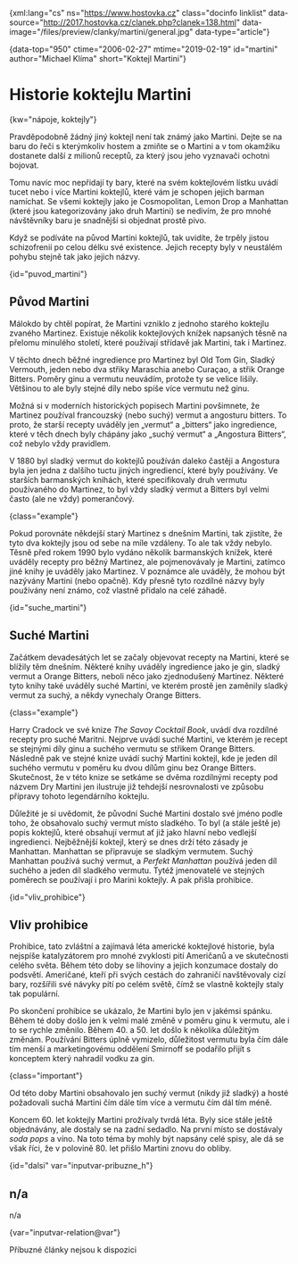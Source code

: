 
{xml:lang="cs" ns="https://www.hostovka.cz" class="docinfo linklist" data-source="http://2017.hostovka.cz/clanek.php?clanek=138.html" data-image="/files/preview/clanky/martini/general.jpg" data-type="article"}

{data-top="950" ctime="2006-02-27" mtime="2019-02-19" id="martini" author="Michael Klíma" short="Koktejl Martini"}

# Historie koktejlu Martini

<!-- generated attribute kw by user_updatekw.sh on 2020-07-05, do not edit -->

{kw="nápoje, koktejly"}

Pravděpodobně žádný jiný koktejl není tak známý jako Martini. Dejte se na baru do řeči s kterýmkoliv hostem a zmiňte se o Martini a v tom okamžiku dostanete další z milionů receptů, za který jsou jeho vyznavači ochotni bojovat.

Tomu navíc moc nepřidají ty bary, které na svém koktejlovém lístku uvádí tucet nebo i více Martini koktejlů, které vám je schopen jejich barman namíchat. Se všemi koktejly jako je Cosmopolitan, Lemon Drop a Manhattan (které jsou kategorizovány jako druh Martini) se nedivím, že pro mnohé návštěvníky baru je snadnější si objednat prostě pivo.

Když se podíváte na původ Martini koktejlů, tak uvidíte, že trpěly jistou schizofrenií po celou délku své existence. Jejich recepty byly v neustálém pohybu stejně tak jako jejich názvy.

{id="puvod_martini"}

## Původ Martini

Málokdo by chtěl popírat, že Martini vzniklo z jednoho starého koktejlu zvaného Martinez. Existuje několik koktejlových knížek napsaných těsně na přelomu minulého století, které používají střídavě jak Martini, tak i Martinez.

V těchto dnech běžné ingredience pro Martinez byl Old Tom Gin, Sladký Vermouth, jeden nebo dva střiky Maraschia anebo Curaçao, a střik Orange Bitters. Poměry ginu a vermutu neuvádím, protože ty se velice lišily. Většinou to ale byly stejné díly nebo spíše více vermutu než ginu.

Možná si v moderních historických popisech Martini povšimnete, že Martinez používal francouzský (nebo suchý) vermut a angosturu bitters. To proto, že starší recepty uváděly jen „vermut“ a „bitters“ jako ingredience, které v těch dnech byly chápány jako „suchý vermut“ a „Angostura Bitters“, což nebylo vždy pravidlem.

V 1880 byl sladký vermut do koktejlů používán daleko častěji a Angostura byla jen jedna z dalšího tuctu jiných ingrediencí, které byly používány. Ve starších barmanských knihách, které specifikovaly druh vermutu používaného do Martinez, to byl vždy sladký vermut a Bitters byl velmi často (ale ne vždy) pomerančový.

{class="example"}

Pokud porovnáte někdejší starý Martinez s dnešním Martini, tak zjistíte, že tyto dva koktejly jsou od sebe na míle vzdáleny. To ale tak vždy nebylo. Těsně před rokem 1990 bylo vydáno několik barmanských knížek, které uváděly recepty pro běžný Martinez, ale pojmenovávaly je Martini, zatímco jiné knihy je uváděly jako Martinez. V poznámce ale uváděly, že mohou být nazývány Martini (nebo opačně). Kdy přesně tyto rozdílné názvy byly používány není známo, což vlastně přidalo na celé záhadě.

{id="suche_martini"}

## Suché Martini

Začátkem devadesátých let se začaly objevovat recepty na Martini, které se blížily těm dnešním. Některé knihy uváděly ingredience jako je gin, sladký vermut a Orange Bitters, neboli něco jako zjednodušený Martinez. Některé tyto knihy také uváděly suché Martini, ve kterém prostě jen zaměnily sladký vermut za suchý, a někdy vynechaly Orange Bitters.

{class="example"}

Harry Cradock ve své knize _The Savoy Cocktail Book_, uvádí dva rozdílné recepty pro suché Maritni. Nejprve uvádí suché Martini, ve kterém je recept se stejnými díly ginu a suchého vermutu se střikem Orange Bitters. Následně pak ve stejné knize uvádí suchý Martini koktejl, kde je jeden díl suchého vermutu v poměru ku dvou dílům ginu bez Orange Bitters. Skutečnost, že v této knize se setkáme se dvěma rozdílnými recepty pod názvem Dry Martini jen ilustruje již tehdejší nesrovnalosti ve způsobu přípravy tohoto legendárního koktejlu.

Důležité je si uvědomit, že původní Suché Martini dostalo své jméno podle toho, že obsahovalo suchý vermut místo sladkého. To byl (a stále ještě je) popis koktejlů, které obsahují vermut ať již jako hlavní nebo vedlejší ingredienci. Nejběžnější koktejl, který se dnes drží této zásady je Manhattan. Manhattan se připravuje se sladkým vermutem. Suchý Manhattan používá suchý vermut, a _Perfekt Manhattan_ používá jeden díl suchého a jeden díl sladkého vermutu. Tytéž jmenovatelé ve stejných poměrech se používají i pro Marini koktejly. A pak přišla prohibice.

{id="vliv_prohibice"}

## Vliv prohibice

Prohibice, tato zvláštní a zajímavá léta americké koktejlové historie, byla nejspíše katalyzátorem pro mnohé zvyklosti pití Američanů a ve skutečnosti celého světa. Během této doby se lihoviny a jejich konzumace dostaly do podsvětí. Američané, kteří při svých cestách do zahraničí navštěvovaly cizí bary, rozšířili své návyky pití po celém světě, čímž se vlastně koktejly staly tak populární.

Po skončení prohibice se ukázalo, že Martini bylo jen v jakémsi spánku. Během té doby došlo jen k velmi malé změně v poměru ginu k vermutu, ale i to se rychle změnilo. Během 40. a 50. let došlo k několika důležitým změnám. Používání Bitters úplně vymizelo, důležitost vermutu byla čím dále tím menší a marketingovému oddělení Smirnoff se podařilo přijít s konceptem který nahradil vodku za gin.

{class="important"}

Od této doby Martini obsahovalo jen suchý vermut (nikdy již sladký) a hosté požadovali suchá Martini čím dále tím více a vermutu čím dál tím méně.

Koncem 60. let koktejly Martini prožívaly tvrdá léta. Byly sice stále ještě objednávány, ale dostaly se na zadní sedadlo. Na první místo se dostávaly _soda pops_ a víno. Na toto téma by mohly být napsány celé spisy, ale dá se však říci, že v polovině 80. let přišlo Martini znovu do obliby.

{id="dalsi" var="inputvar-pribuzne_h"}

## n/a

n/a

{var="inputvar-relation@var"}

Příbuzné články nejsou k dispozici


